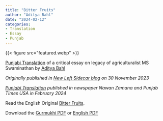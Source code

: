 ```yaml
---
title: "Bitter Fruits"
author: "Aditya Bahl"
date: "2024-02-12"
categories:
- Translation
- Essay
- Punjab
---
```

{{< figure src="featured.webp" >}}

[Punjabi Translation](/pa/writing/bitter-fruits) of a critical essay on legacy of agriculturalist MS Swaminathan by [Aditya Bahl](https://adityabahl.com/)

*Originally published in [New Left Sidecar blog](https://newleftreview.org/sidecar/posts/bitter-fruits) on 30 November 2023*


*[Punjabi Translation](/pa/writing/bitter-fruits) published in newspaper Nawan Zamana and Punjab Times USA in February 2024*

Read the English Original [Bitter Fruits](https://newleftreview.org/sidecar/posts/bitter-fruits).

Download the [Gurmukhi PDF](/files/AdityaBahl_BitterFruits_NLRSidecar_2023_pa.pdf) or [English PDF](/files/AdityaBahl_BitterFruits_NLRSidecar_2023_en.pdf)
